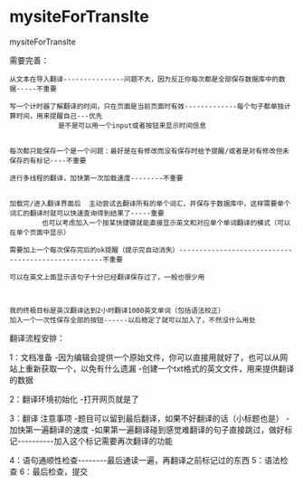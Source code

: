 # mysiteForTranslte
mysiteForTranslte


需要完善：

    从文本在导入翻译---------------问题不大，因为反正你每次都是全部保存数据库中的数据-----不重要

    写一个计时器了解翻译的时间，只在页面是当前页面时有效-------------每个句子都单独计算时间，用来提醒自己---优先
                是不是可以用一个input或者按钮来显示时间信息


    每次都只能保存一个是一个问题：最好是在有修改而没有保存时给予提醒/或者是对有修改但未保存的有标记----不重要

    进行多线程的翻译，加快第一次加载速度--------不重要


    加载完/进入翻译界面后  主动尝试去翻译所有的单个词汇，并保存于数据库中，这样需要单个词汇的翻译时就可以快速查询得到结果了-----重要
            也可以考虑加入一个按某快捷键就能直接显示英文和对应单个单词翻译的模式（可以在单个页面中显示）

    需要加上一个每次保存完后的ok提醒（提示完自动消失）---------------------------------------------------不重要

    可以在英文上面显示该句子十分已经翻译保存过了，一般也很少用



    我的终极目标是英汉翻译达到2小时翻译1000英文单词（包括语法校正）
    加入一个一次性保存全部的按钮------以后稳定了就可以加入了，不然没什么用处



翻译流程安排：

1：文档准备
    -因为编辑会提供一个原始文件，你可以直接用就好了，也可以从网站上重新获取一个，以免有什么遗漏
    -创建一个txt格式的英文文件，用来提供翻译的数据

2：翻译环境初始化
    -打开网页就是了

3：翻译
    注意事项
        -题目可以留到最后翻译，如果不好翻译的话（小标题也是）
        -加快第一遍翻译的速度
        -如果第一遍翻译碰到感觉难翻译的句子直接跳过，做好标记----------加入这个标记需要再次翻译的功能

4：语句通顺性检查--------最后通读一遍，再翻译之前标记过的东西
5：语法检查
6：最后检查，提交